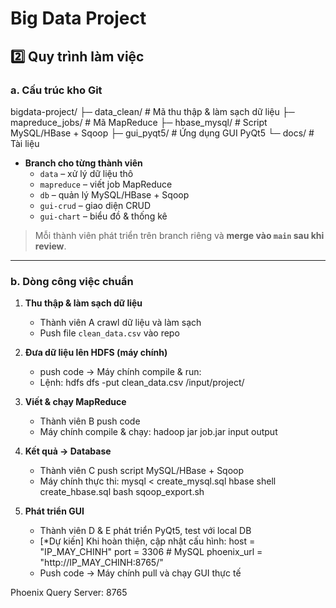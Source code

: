 # Big Data Project

## 2️⃣ Quy trình làm việc

### a. Cấu trúc kho Git
bigdata-project/
├─ data_clean/ # Mã thu thập & làm sạch dữ liệu
├─ mapreduce_jobs/ # Mã MapReduce
├─ hbase_mysql/ # Script MySQL/HBase + Sqoop
├─ gui_pyqt5/ # Ứng dụng GUI PyQt5
└─ docs/ # Tài liệu

- **Branch cho từng thành viên**  
  - `data` – xử lý dữ liệu thô  
  - `mapreduce` – viết job MapReduce  
  - `db` – quản lý MySQL/HBase + Sqoop  
  - `gui-crud` – giao diện CRUD  
  - `gui-chart` – biểu đồ & thống kê  

> Mỗi thành viên phát triển trên branch riêng và **merge vào `main` sau khi review**.

---
### b. Dòng công việc chuẩn

1. **Thu thập & làm sạch dữ liệu**
    - Thành viên A crawl dữ liệu và làm sạch
    - Push file `clean_data.csv` vào repo

2. **Đưa dữ liệu lên HDFS (máy chính)**
    - push code → Máy chính compile & run:
    - Lệnh:
        hdfs dfs -put clean_data.csv /input/project/

3. **Viết & chạy MapReduce**
    - Thành viên B push code
    - Máy chính compile & chạy:
        hadoop jar job.jar input output

4. **Kết quả → Database**
    - Thành viên C push script MySQL/HBase + Sqoop
    - Máy chính thực thi:
        mysql < create_mysql.sql
        hbase shell create_hbase.sql
        bash sqoop_export.sh

5. **Phát triển GUI**
    - Thành viên D & E phát triển PyQt5, test với local DB
    - [*Dự kiến] Khi hoàn thiện, cập nhật cấu hình:
        host = "IP_MAY_CHINH"
        port = 3306          # MySQL
        phoenix_url = "http://IP_MAY_CHINH:8765/"
    - Push code → Máy chính pull và chạy GUI thực tế

Phoenix Query Server: 8765